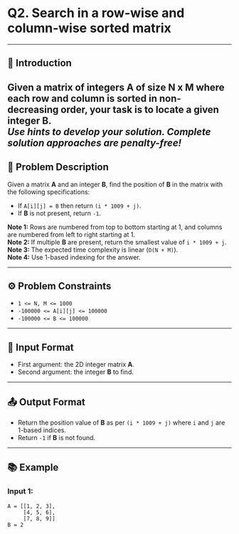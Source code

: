 # Q2. Search in a row-wise and column-wise sorted matrix
---
## 🚀 Introduction
Given a matrix of integers **A** of size **N x M** where each row and column is sorted in non-decreasing order, your task is to locate a given integer **B**.  
_Use hints to develop your solution. Complete solution approaches are penalty-free!_
---
## 📝 Problem Description
Given a matrix **A** and an integer **B**, find the position of **B** in the matrix with the following specifications:  
- If `A[i][j] = B` then return `(i * 1009 + j)`.  
- If **B** is not present, return `-1`.  

**Note 1:** Rows are numbered from top to bottom starting at 1, and columns are numbered from left to right starting at 1.  
**Note 2:** If multiple **B** are present, return the smallest value of `i * 1009 + j`.  
**Note 3:** The expected time complexity is linear (`O(N + M)`).  
**Note 4:** Use 1-based indexing for the answer.

---

## ⚙️ Problem Constraints
- `1 <= N, M <= 1000`
- `-100000 <= A[i][j] <= 100000`
- `-100000 <= B <= 100000`

---

## 📝 Input Format
- First argument: the 2D integer matrix **A**.
- Second argument: the integer **B** to find.

---

## 📤 Output Format
- Return the position value of **B** as per `(i * 1009 + j)` where `i` and `j` are 1-based indices.
- Return `-1` if **B** is not found.

---

## 📚 Example
### Input 1:
```plaintext
A = [[1, 2, 3],
     [4, 5, 6],
     [7, 8, 9]]
B = 2
```
